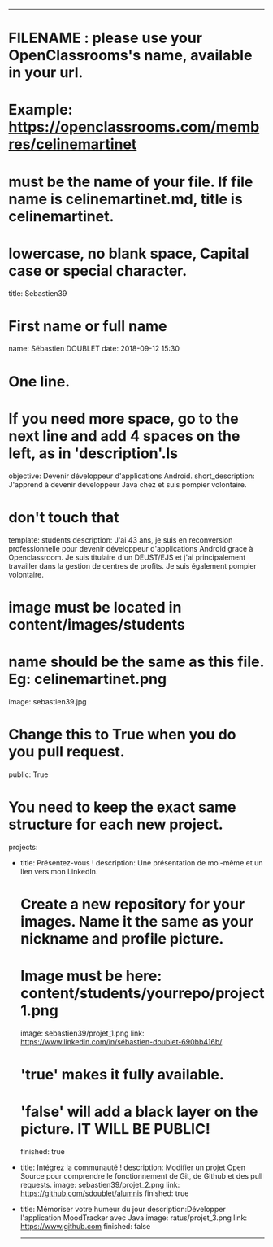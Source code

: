 ---

# FILENAME : please use your OpenClassrooms's name, available in your url.
# Example: https://openclassrooms.com/membres/celinemartinet
# must be the name of your file. If file name is celinemartinet.md, title is celinemartinet.
# lowercase, no blank space, Capital case or special character.
title: Sebastien39

# First name or full name
name: Sébastien DOUBLET
date: 2018-09-12 15:30

# One line.
# If you need more space, go to the next line and add 4 spaces on the left, as in 'description'.ls
objective: Devenir développeur d'applications Android.
short_description: J'apprend à devenir développeur Java chez et suis pompier volontaire.

# don't touch that
template: students
description:
    J'ai 43 ans, je suis en reconversion professionnelle pour devenir développeur d'applications Android grace à Openclassroom. Je suis titulaire d'un DEUST/EJS et j'ai principalement travailler       dans la gestion de centres de profits.
    Je suis également pompier volontaire.

# image must be located in content/images/students
# name should be the same as this file. Eg: celinemartinet.png
image: sebastien39.jpg

# Change this to True when you do you pull request.
public: True

# You need to keep the exact same structure for each new project.
projects:
  - title: Présentez-vous !
    description: Une présentation de moi-même et un lien vers mon LinkedIn.
    # Create a new repository for your images. Name it the same as your nickname and profile picture.
    # Image must be here: content/students/yourrepo/project1.png
    image: sebastien39/projet_1.png
    link: https://www.linkedin.com/in/sébastien-doublet-690bb416b/
    # 'true' makes it fully available.
    # 'false' will add a black layer on the picture. IT WILL BE PUBLIC!
    finished: true
  - title: Intégrez la communauté !
    description: Modifier un projet Open Source pour comprendre le fonctionnement de Git, de Github et des pull requests. 
    image: sebastien39/projet_2.png
    link: https://github.com/sdoublet/alumnis
    finished: true
  - title: Mémoriser votre humeur du jour
    description:Développer l'application MoodTracker avec Java
    image: ratus/projet_3.png
    link: https://www.github.com
    finished: false

    ---
